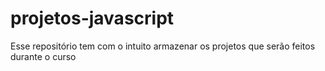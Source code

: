 # projetos-javascript
Esse repositório tem com o intuito armazenar os projetos que serão feitos durante o curso

